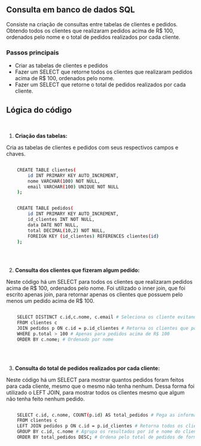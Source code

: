 ## Consulta em banco de dados SQL

Consiste na criação de consultas entre tabelas de clientes e pedidos. Obtendo todos os clientes que realizaram pedidos acima de R$ 100, ordenados pelo nome e o total de pedidos realizados por cada cliente.  

### Passos principais
- Criar as tabelas de clientes e pedidos
- Fazer um SELECT que retorne todos os clientes que realizaram pedidos acima de R$ 100, ordenados pelo nome.  
- Fazer um SELECT que retorne o total de pedidos realizados por cada cliente.   

## Lógica do código

</br>

1. **Criação das tabelas:**

Cria as tabelas de clientes e pedidos com seus respectivos campos e chaves.

```bash

    CREATE TABLE clientes(
        id INT PRIMARY KEY AUTO_INCREMENT,
        nome VARCHAR(100) NOT NULL,
        email VARCHAR(100) UNIQUE NOT NULL
    );

```

```bash

    CREATE TABLE pedidos(
        id INT PRIMARY KEY AUTO_INCREMENT,
        id_clientes INT NOT NULL,
        data DATE NOT NULL,
        total DECIMAL(10,2) NOT NULL,
        FOREIGN KEY (id_clientes) REFERENCES clientes(id)
    );
    
```

</br>

2. **Consulta dos clientes que fizeram algum pedido:**

Neste código há um SELECT para todos os clientes que realizaram pedidos acima de R$ 100, ordenados pelo nome. Foi utilizado o inner join, que foi escrito apenas join, para retornar apenas os clientes que possuem pelo menos um pedido acima de R$ 100.

```bash

    SELECT DISTINCT c.id,c.nome, c.email # Seleciona os cliente evitando os campos duplicados
    FROM clientes c 
    JOIN pedidos p ON c.id = p.id_clientes # Retorna os clientes que possuem algum pedido
    WHERE p.total > 100 # Apenas para pedidos acima de R$ 100
    ORDER BY c.nome; # Ordenado por nome
    
```

</br>

3. **Consulta do total de pedidos realizados por cada cliente:**

Neste código há um SELECT para mostrar quantos pedidos foram feitos para cada cliente, mesmo que o mesmo não tenha nenhum. Dessa forma foi utilizado o LEFT JOIN, para mostrar todos os clientes mesmo que algum não tenha feito nenhum pedido.

```bash

    SELECT c.id, c.nome, COUNT(p.id) AS total_pedidos # Pega as informações do cliente e o numero de pedidos
    FROM clientes c
    LEFT JOIN pedidos p ON c.id = p.id_clientes # Retorna todos os clientes, mesmo os que não têm pedidos
    GROUP BY c.id, c.nome # Agrupa os resultados por id e nome do cliente
    ORDER BY total_pedidos DESC; # Ordena pelo total de pedidos de forma decrescente
    
```
